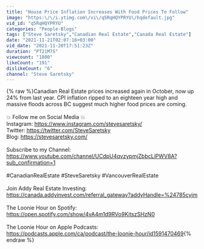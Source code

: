 ```yaml
---
title: "House Price Inflation Increases With Food Prices To Follow"
image: "https:\/\/i.ytimg.com\/vi\/q5RqHQYPRYU\/hqdefault.jpg"
vid_id: "q5RqHQYPRYU"
categories: "People-Blogs"
tags: ["Steve Saretsky","Canadian Real Estate","Canada Real Estate"]
date: "2021-11-21T02:07:16+03:00"
vid_date: "2021-11-20T17:51:23Z"
duration: "PT21M7S"
viewcount: "1800"
likeCount: "191"
dislikeCount: "6"
channel: "Steve Saretsky"
---
```

{% raw %}Canadian Real Estate prices increased again in October, now up 24% from last year. CPI inflation ripped to an eighteen year high and massive floods across BC suggest much higher food prices are coming. <br /><br />💥 Follow me on Social Media 💥 <br />Instagram: <a rel="nofollow" target="blank" href="https://www.instagram.com/stevesaretsky/">https://www.instagram.com/stevesaretsky/</a><br />Twitter: <a rel="nofollow" target="blank" href="https://twitter.com/SteveSaretsky">https://twitter.com/SteveSaretsky</a><br />Blog: <a rel="nofollow" target="blank" href="https://stevesaretsky.com/">https://stevesaretsky.com/</a><br /><br />Subscribe to my Channel:<br /><a rel="nofollow" target="blank" href="https://www.youtube.com/channel/UCdpU4qvzypmjZbbcLiPWV8A?sub_confirmation=1">https://www.youtube.com/channel/UCdpU4qvzypmjZbbcLiPWV8A?sub_confirmation=1</a><br /><br />#CanadianRealEstate #SteveSaretsky #VancouverRealEstate<br /><br />Join Addy Real Estate Investing: <br /><a rel="nofollow" target="blank" href="https://canada.addyinvest.com/referral_gateway?addyHandle=%24785cyjm">https://canada.addyinvest.com/referral_gateway?addyHandle=%24785cyjm</a><br /><br />The Loonie Hour on Spotify:<br /><a rel="nofollow" target="blank" href="https://open.spotify.com/show/4vA4m1d9RVo9KitszSHzN0">https://open.spotify.com/show/4vA4m1d9RVo9KitszSHzN0</a><br /><br />The Loonie Hour on Apple Podcasts:<br /><a rel="nofollow" target="blank" href="https://podcasts.apple.com/ca/podcast/the-loonie-hour/id1591470469">https://podcasts.apple.com/ca/podcast/the-loonie-hour/id1591470469</a>{% endraw %}
